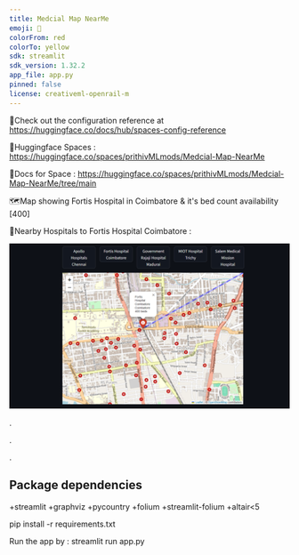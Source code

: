 ```yaml
---
title: Medcial Map NearMe
emoji: 🐠
colorFrom: red
colorTo: yellow
sdk: streamlit
sdk_version: 1.32.2
app_file: app.py
pinned: false
license: creativeml-openrail-m
---
```



🚀Check out the configuration reference at https://huggingface.co/docs/hub/spaces-config-reference

🚀Huggingface Spaces : https://huggingface.co/spaces/prithivMLmods/Medcial-Map-NearMe

🚀Docs for Space : https://huggingface.co/spaces/prithivMLmods/Medcial-Map-NearMe/tree/main

🗺️Map showing Fortis Hospital in Coimbatore & it's bed count availability [400]

🔮Nearby Hospitals to Fortis Hospital Coimbatore :

![alt text](assets/ee.png)

.

.

.

## Package dependencies

+streamlit
+graphviz
+pycountry
+folium
+streamlit-folium
+altair<5

pip install -r requirements.txt

Run the app by : streamlit run app.py
